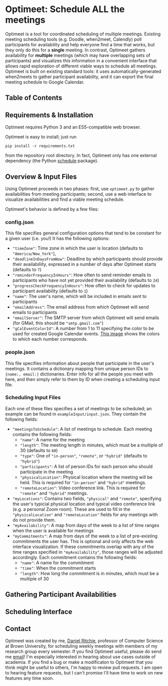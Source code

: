 # Optimeet: Schedule ALL the meetings

Optimeet is a tool for coordinated scheduling of multiple meetings. Existing meeting scheduling tools (e.g. Doodle, when2meet, Calendly) poll participants for availability and help everyone find a time that works, but they only do this for a **single** meeting. In contrast, Optimeet gathers availability for **multiple** meetings (which may have overlapping sets of participants) and visualizes this information in a convenient interface that allows rapid exploration of different viable ways to schedule all meetings. Optimeet is built on existing standard tools: it uses automatically-generated when2meets to gather participant availability, and it can export the final meeting schedule to Google Calendar.

## Table of Contents

## Requirements & Installation
Optimeet requires Python 3 and an ES5-compatible web browser.

Optimeet is easy to install; just run

```pip install -r requirements.txt```

from the repository root directory. In fact, Optimeet only has one external dependency (the Python [schedule](https://schedule.readthedocs.io/en/stable/) package).

## Overview & Input Files
Using Optimeet proceeds in two phases: first, use `optimeet.py` to gather availabilities from meeting participants; second, use a web interface to visualize availabilities and find a viable meeting schedule.

Optimeet's behavior is defined by a few files:

### config.json
This file specifies general configuration options that tend to be constant for a given user (i.e. you!) It has the following options:
* `"timeZone"`: Time zone in which the user is location (defaults to `"America/New_York"`),
* `"deadlineInDaysFromNow"`: Deadline by which participants should provide their availabiliity, expressed in a number of days after Optimeet starts (defaults to `7`)
* `"reminderFrequencyInHours"`: How often to send reminder emails to participants who have not yet provided their availability (defaults to `24`)
* `"progressCheckFrequencyInHours"`: How often to check for updates to participant availability (defaults to `1`)
* `"name"`: The user's name, which will be included in emails sent to participants
* `"emailAddress"`: The email address from which Optimeet will send emails to participants
* `"emailServer"`: The SMTP server from which Optimeet will send emails (for GMail, this should be `"smtp.gmail.com"`)
* `"gCalEventColorId"`: A number from 1 to 11 specifying the color to be used for created Google Calendar events. [This image](https://i.stack.imgur.com/YSMrI.png) shows the colors to which each number corresponds.

### people.json
This file specifies information about people that participate in the user's meetings. It contains a dictionary mapping from unique person IDs to `{name:, email:}` dictionaries. Enter info for all the people you meet with here, and then simply refer to them by ID when creating a scheduling input file.

### Scheduling Input Files
Each one of these files specifies a set of meetings to be scheduled; an example can be found in `exampleInput/input.json`. They contain the following fields:
* `"meetingsToSchedule"`: A list of meetings to schedule. Each meeting contains the following fields:
  * `"name"`: A name for the meeting
  * `"length"`: The meeting length in minutes, which must be a multiple of 30 (defaults to `60`)
  * `"type"`: One of `"in-person"`, `"remote"`,  or `"hybrid"` (defaults to `"hybrid"`)
  * `"participants"`: A list of person IDs for each person who should participate in the meeting
  * `"physicalLocation"`: Physical location where the meeting will be held. This is required for `"in-person"` and `"hybrid"` meetings.
  * `"remoteLocation"`: Video conference link. This is required for `"remote"` and `"hybrid"` meetings.
* `"myLocations"`: Contains two fields, `"physical"` and `"remote"`, specifying the user's typicial physical location and typical video conference link (e.g. a personal Zoom room). These are used to fill in the `"physicalLocation"` and `"remoteLocation"` fields for any meetings with do not provide them. 
* `"myAvailability"`: A map from days of the week to a list of time ranges when the user is available for meetings
* `"myCommitments"`: A map from days of the week to a list of pre-existing commitments the user has. This is optional and only affects the web interface visualization. If these commitments overlap with any of the time ranges specified in `"myAvailability"`, those ranges will be adjusted accordingly. Each commitment contains the following fields:
  * `"name"`: A name for the commitment
  * `"time"`: When the commitment starts
  * `"length"`: How long the commitment is in minutes, which must be a multiple of 30 

## Gathering Participant Availabilities

## Scheduling Interface

## Contact
Optimeet was created by me, [Daniel Ritchie](https://dritchie.github.io), professor of Computer Science at Brown University, for scheduling weekly meetings with members of my research group every semester. If you find Optimeet useful, please do send me [email](mailto:daniel_ritchie@brown.edu)! I'm especially interested in hearing about use cases outside of academia. If you find a bug or make a modificaton to Optimeet that you think might be useful to others, I'm happy to review pull requests. I am open to hearing feature requests, but I can't promise I'll have time to work on new features any time soon.
